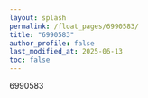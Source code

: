 ```yaml
---
layout: splash
permalink: /float_pages/6990583/
title: "6990583"
author_profile: false
last_modified_at: 2025-06-13
toc: false
---
```

 
6990583
